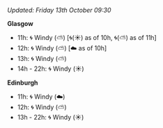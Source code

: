 *Updated: Friday 13th October 09:30*

**Glasgow**

* 11h: :cyclone: Windy (:partly_sunny:) [:cyclone:(:sunny:) as of 10h, :cyclone:(:partly_sunny:) as of 11h]
* 12h: :cyclone: Windy (:partly_sunny:) [:cloud: as of 10h]
* 13h: :cyclone: Windy (:partly_sunny:)
* 14h - 22h: :cyclone: Windy (:sunny:)

**Edinburgh**

* 11h: :cyclone: Windy (:cloud:)
* 12h: :cyclone: Windy (:partly_sunny:)
* 13h - 22h: :cyclone: Windy (:sunny:)
